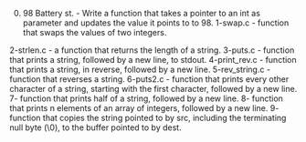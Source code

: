 0. 98 Battery st. - Write a function that takes a pointer to an int as parameter and updates the value it points to to 98.
1-swap.c - function that swaps the values of two integers.

2-strlen.c - a function that returns the length of a string.
3-puts.c - function that prints a string, followed by a new line, to stdout.
4-print_rev.c - function that prints a string, in reverse, followed by a new line.
5-rev_string.c - function that reverses a string.
6-puts2.c - function that prints every other character of a string, starting with the first character, followed by a new line.
7- function that prints half of a string, followed by a new line.
8- function that prints n elements of an array of integers, followed by a new line.
9- function that copies the string pointed to by src, including the terminating null byte (\0), to the buffer pointed to by dest.
